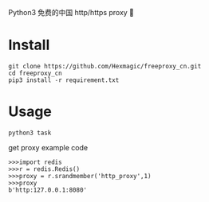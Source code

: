 Python3 免费的中国 http/https proxy 🚩


# Install

```
git clone https://github.com/Hexmagic/freeproxy_cn.git
cd freeproxy_cn
pip3 install -r requirement.txt
```

# Usage

```
python3 task
```

get proxy example code

```
>>>import redis
>>>r = redis.Redis()
>>>proxy = r.srandmember('http_proxy',1)
>>>proxy
b'http:127.0.0.1:8080'
```






